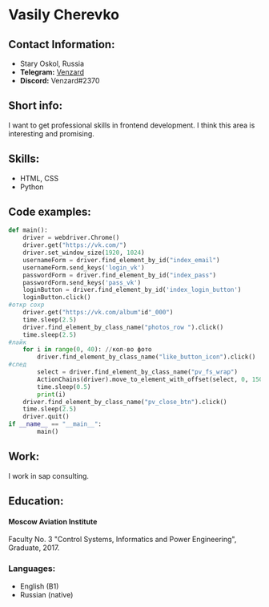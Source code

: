 # Vasily Cherevko

## Contact Information:
- Stary Oskol, Russia
- **Telegram:** [Venzard](http://t.me/venzard)
- **Discord:** Venzard#2370

## Short info:
I want to get professional skills in frontend development. I think this area is interesting and promising.
## Skills:
- HTML, CSS
- Python

## Code examples:
```python
def main(): 
    driver = webdriver.Chrome()
    driver.get("https://vk.com/")
    driver.set_window_size(1920, 1024) 
    usernameForm = driver.find_element_by_id("index_email")
    usernameForm.send_keys('login_vk')
    passwordForm = driver.find_element_by_id("index_pass")
    passwordForm.send_keys('pass_vk')
    loginButton = driver.find_element_by_id('index_login_button')                                       
    loginButton.click()                                                                            
#откр сохр
    driver.get("https://vk.com/album"id"_000") 
    time.sleep(2.5) 
    driver.find_element_by_class_name("photos_row ").click()
    time.sleep(2.5) 
#лайк
    for i in range(0, 40): //кол-во фото
        driver.find_element_by_class_name("like_button_icon").click()
#след
        select = driver.find_element_by_class_name("pv_fs_wrap")
        ActionChains(driver).move_to_element_with_offset(select, 0, 150).click().perform()
        time.sleep(0.5)
        print(i)
    driver.find_element_by_class_name("pv_close_btn").click()
    time.sleep(2.5)
    driver.quit()
if __name__ == "__main__":
        main()
```
## Work:
I work in sap consulting.
## Education:
#### Moscow Aviation Institute
Faculty No. 3 "Control Systems, Informatics and Power Engineering", Graduate, 2017.
### Languages:
- English (B1)
- Russian (native)